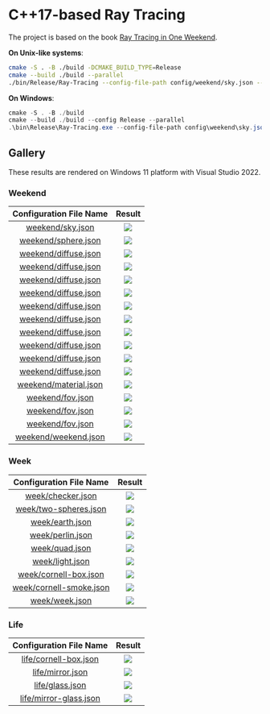 # C++17-based Ray Tracing

The project is based on the book [Ray Tracing in One Weekend](https://raytracing.github.io/).

**On Unix-like systems**:

```bash
cmake -S . -B ./build -DCMAKE_BUILD_TYPE=Release
cmake --build ./build --parallel
./bin/Release/Ray-Tracing --config-file-path config/weekend/sky.json --output-file-path result/weekend/sky.png
```

**On Windows**:

```powershell
cmake -S . -B ./build
cmake --build ./build --config Release --parallel
.\bin\Release\Ray-Tracing.exe --config-file-path config\weekend\sky.json --output-file-path result\weekend\sky.png
```

## Gallery

These results are rendered on Windows 11 platform with Visual Studio 2022.

### Weekend

|                Configuration File Name                |                                        Result                                         |
| :---------------------------------------------------: | :-----------------------------------------------------------------------------------: |
|      [weekend/sky.json](config/weekend/sky.json)      |                 [![](result/weekend/sky.png)](result/weekend/sky.png)                 |
|   [weekend/sphere.json](config/weekend/sphere.json)   |              [![](result/weekend/sphere.png)](result/weekend/sphere.png)              |
|  [weekend/diffuse.json](config/weekend/diffuse.json)  |          [![](result/weekend/diffuse-10.png)](result/weekend/diffuse-10.png)          |
|  [weekend/diffuse.json](config/weekend/diffuse.json)  |          [![](result/weekend/diffuse-30.png)](result/weekend/diffuse-30.png)          |
|  [weekend/diffuse.json](config/weekend/diffuse.json)  |          [![](result/weekend/diffuse-50.png)](result/weekend/diffuse-50.png)          |
|  [weekend/diffuse.json](config/weekend/diffuse.json)  |          [![](result/weekend/diffuse-70.png)](result/weekend/diffuse-70.png)          |
|  [weekend/diffuse.json](config/weekend/diffuse.json)  |          [![](result/weekend/diffuse-90.png)](result/weekend/diffuse-90.png)          |
|  [weekend/diffuse.json](config/weekend/diffuse.json)  |    [![](result/weekend/diffuse-gamma-10.png)](result/weekend/diffuse-gamma-10.png)    |
|  [weekend/diffuse.json](config/weekend/diffuse.json)  |    [![](result/weekend/diffuse-gamma-30.png)](result/weekend/diffuse-gamma-30.png)    |
|  [weekend/diffuse.json](config/weekend/diffuse.json)  |    [![](result/weekend/diffuse-gamma-50.png)](result/weekend/diffuse-gamma-50.png)    |
|  [weekend/diffuse.json](config/weekend/diffuse.json)  |    [![](result/weekend/diffuse-gamma-70.png)](result/weekend/diffuse-gamma-70.png)    |
|  [weekend/diffuse.json](config/weekend/diffuse.json)  |    [![](result/weekend/diffuse-gamma-90.png)](result/weekend/diffuse-gamma-90.png)    |
| [weekend/material.json](config/weekend/material.json) |            [![](result/weekend/material.png)](result/weekend/material.png)            |
|      [weekend/fov.json](config/weekend/fov.json)      |           [![](result/weekend/fov-close.png)](result/weekend/fov-close.png)           |
|      [weekend/fov.json](config/weekend/fov.json)      | [![](result/weekend/fov-close-defocused.png)](result/weekend/fov-close-defocused.png) |
|      [weekend/fov.json](config/weekend/fov.json)      |             [![](result/weekend/fov-far.png)](result/weekend/fov-far.png)             |
|  [weekend/weekend.json](config/weekend/weekend.json)  |             [![](result/weekend/weekend.png)](result/weekend/weekend.png)             |

### Week

|                  Configuration File Name                  |                               Result                                |
| :-------------------------------------------------------: | :-----------------------------------------------------------------: |
|       [week/checker.json](config/week/checker.json)       |       [![](result/week/checker.png)](result/week/checker.png)       |
|   [week/two-spheres.json](config/week/two-spheres.json)   |   [![](result/week/two-spheres.png)](result/week/two-spheres.png)   |
|         [week/earth.json](config/week/earth.json)         |         [![](result/week/earth.png)](result/week/earth.png)         |
|        [week/perlin.json](config/week/perlin.json)        |        [![](result/week/perlin.png)](result/week/perlin.png)        |
|          [week/quad.json](config/week/quad.json)          |          [![](result/week/quad.png)](result/week/quad.png)          |
|         [week/light.json](config/week/light.json)         |         [![](result/week/light.png)](result/week/light.png)         |
|   [week/cornell-box.json](config/week/cornell-box.json)   |   [![](result/week/cornell-box.png)](result/week/cornell-box.png)   |
| [week/cornell-smoke.json](config/week/cornell-smoke.json) | [![](result/week/cornell-smoke.png)](result/week/cornell-smoke.png) |
|          [week/week.json](config/week/week.json)          |          [![](result/week/week.png)](result/week/week.png)          |

### Life

|                 Configuration File Name                 |                              Result                               |
| :-----------------------------------------------------: | :---------------------------------------------------------------: |
|  [life/cornell-box.json](config/life/cornell-box.json)  |  [![](result/life/cornell-box.png)](result/life/cornell-box.png)  |
|       [life/mirror.json](config/life/mirror.json)       |       [![](result/life/mirror.png)](result/life/mirror.png)       |
|        [life/glass.json](config/life/glass.json)        |        [![](result/life/glass.png)](result/life/glass.png)        |
| [life/mirror-glass.json](config/life/mirror-glass.json) | [![](result/life/mirror-glass.png)](result/life/mirror-glass.png) |
